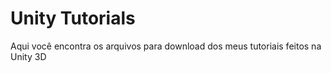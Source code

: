 # Unity Tutorials
 Aqui você encontra os arquivos para download dos meus tutoriais feitos na Unity 3D
